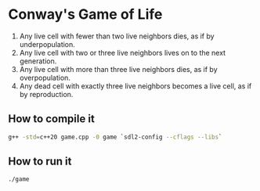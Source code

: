 # Conway's Game of Life

1. Any live cell with fewer than two live neighbors dies, as if by underpopulation.
2. Any live cell with two or three live neighbors lives on to the next generation.
3. Any live cell with more than three live neighbors dies, as if by overpopulation.
4. Any dead cell with exactly three live neighbors becomes a live cell, as if by reproduction.

## How to compile it

```bash
g++ -std=c++20 game.cpp -0 game `sdl2-config --cflags --libs`
```

## How to run it

```
./game
```
